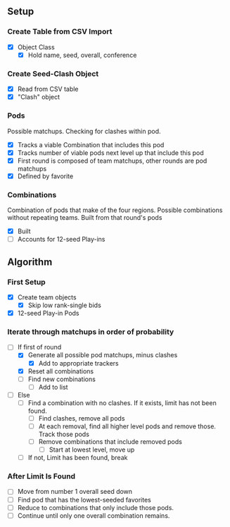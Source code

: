 ## Setup
### Create Table from CSV Import
  - [x] Object Class
    - [x] Hold name, seed, overall, conference

### Create Seed-Clash Object
  - [x] Read from CSV table
  - [x] "Clash" object

### Pods
Possible matchups.  Checking for clashes within pod.
  - [x] Tracks a viable Combination that includes this pod
  - [x] Tracks number of viable pods next level up that include this pod
  - [x] First round is composed of team matchups, other rounds are pod matchups
  - [x] Defined by favorite

### Combinations
Combination of pods that make of the four regions.  Possible combinations without repeating teams.  Built from that round's pods
  - [x] Built
  - [ ] Accounts for 12-seed Play-ins

## Algorithm
### First Setup
  - [x] Create team objects
    - [x] Skip low rank-single bids
  - [x] 12-seed Play-in Pods

### Iterate through matchups in order of probability
  - [ ] If first of round
    - [x] Generate all possible pod matchups, minus clashes
      - [x] Add to appropriate trackers
    - [x] Reset all combinations
    - [ ] Find new combinations
      - [ ] Add to list

  - [ ] Else
    - [ ] Find a combination with no clashes.  If it exists, limit has not been found.
      - [ ] Find clashes, remove all pods
      - [ ] At each removal, find all higher level pods and remove those. Track those pods
      - [ ] Remove combinations that include removed pods
        - [ ] Start at lowest level, move up
    - [ ] If not, Limit has been found, break

### After Limit Is Found
  - [ ] Move from number 1 overall seed down
  - [ ] Find pod that has the lowest-seeded favorites
  - [ ] Reduce to combinations that only include those pods.
  - [ ] Continue until only one overall combination remains.
